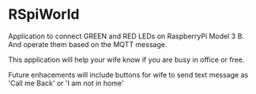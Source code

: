 # RSpiWorld

Application to connect GREEN and RED LEDs on RaspberryPi Model 3 B. And operate them based on the MQTT message. 

This application will help your wife know if you are busy in office or free. 

Future enhacements will include buttons for wife to send text message as 'Call me Back' or 'I am not in home'
